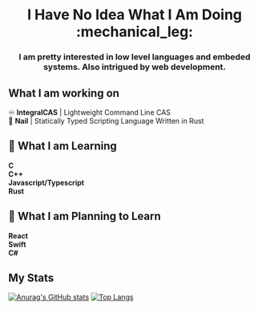 <h1 align="center"> I Have No Idea What I Am Doing :mechanical_leg: </h1>

<h3 align="center">I am pretty interested in low level languages and embeded systems. Also intrigued by web development.</h3>

## What I am working on
:infinity: **IntegralCAS** | Lightweight Command Line CAS\
:hammer: **Nail** | Statically Typed Scripting Language Written in Rust

## :green_book: What I am Learning
**C**\
**C++**\
**Javascript/Typescript**\
**Rust**

## :blue_book: What I am Planning to Learn
**React**\
**Swift**\
**C#**

## My Stats
[![Anurag's GitHub stats](https://github-readme-stats.vercel.app/api?username=HARDIntegral&count_private=true&show_icons=true&theme=blueberry&include_all_commits=true&hide=issues)](https://github.com/anuraghazra/github-readme-stats)
[![Top Langs](https://github-readme-stats.vercel.app/api/top-langs/?username=HARDIntegral&count_private=false&include_all_commits=false&layout=compact&theme=blueberry)](https://github.com/anuraghazra/github-readme-stats)
